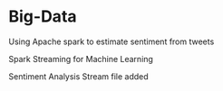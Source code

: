 # Big-Data
Using Apache spark to estimate sentiment from tweets

Spark Streaming for Machine Learning

Sentiment Analysis Stream file added
